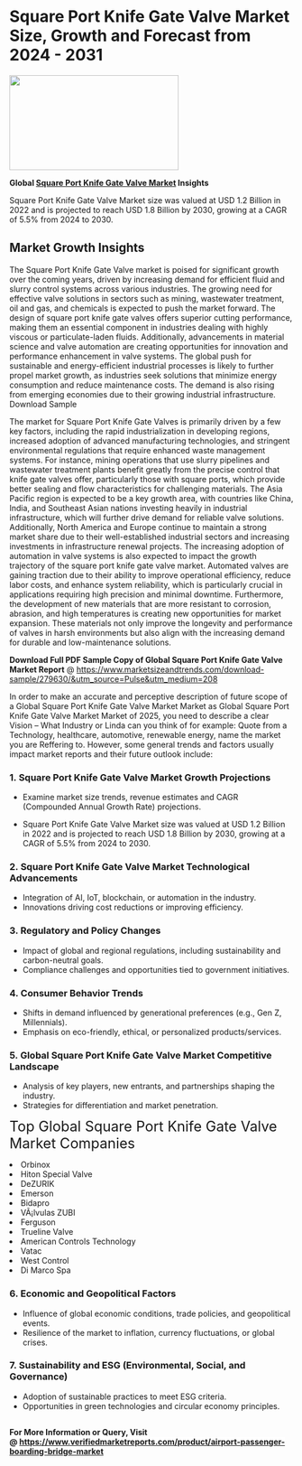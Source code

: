 <H1>Square Port Knife Gate Valve Market Size, Growth and Forecast from 2024 - 2031</H1><img class="aligncenter size-medium wp-image-584254" src="https://thirdeyenews.in/wp-content/uploads/2024/09/Global-Market-Research-300x168.jpeg" alt="" width="300" height="168" /><p><strong>Global&nbsp;<a href="https://www.marketsizeandtrends.com/download-sample/279630/&amp;utm_source=Pulse&amp;utm_medium=208">Square Port Knife Gate Valve Market</a> Insights</strong></p><p>Square Port Knife Gate Valve Market size was valued at USD 1.2 Billion in 2022 and is projected to reach USD 1.8 Billion by 2030, growing at a CAGR of 5.5% from 2024 to 2030.</p><p><h2>Market Growth Insights</h2> <p>The Square Port Knife Gate Valve market is poised for significant growth over the coming years, driven by increasing demand for efficient fluid and slurry control systems across various industries. The growing need for effective valve solutions in sectors such as mining, wastewater treatment, oil and gas, and chemicals is expected to push the market forward. The design of square port knife gate valves offers superior cutting performance, making them an essential component in industries dealing with highly viscous or particulate-laden fluids. Additionally, advancements in material science and valve automation are creating opportunities for innovation and performance enhancement in valve systems. The global push for sustainable and energy-efficient industrial processes is likely to further propel market growth, as industries seek solutions that minimize energy consumption and reduce maintenance costs. The demand is also rising from emerging economies due to their growing industrial infrastructure. Download Sample</p> <p>The market for Square Port Knife Gate Valves is primarily driven by a few key factors, including the rapid industrialization in developing regions, increased adoption of advanced manufacturing technologies, and stringent environmental regulations that require enhanced waste management systems. For instance, mining operations that use slurry pipelines and wastewater treatment plants benefit greatly from the precise control that knife gate valves offer, particularly those with square ports, which provide better sealing and flow characteristics for challenging materials. The Asia Pacific region is expected to be a key growth area, with countries like China, India, and Southeast Asian nations investing heavily in industrial infrastructure, which will further drive demand for reliable valve solutions. Additionally, North America and Europe continue to maintain a strong market share due to their well-established industrial sectors and increasing investments in infrastructure renewal projects. The increasing adoption of automation in valve systems is also expected to impact the growth trajectory of the square port knife gate valve market. Automated valves are gaining traction due to their ability to improve operational efficiency, reduce labor costs, and enhance system reliability, which is particularly crucial in applications requiring high precision and minimal downtime. Furthermore, the development of new materials that are more resistant to corrosion, abrasion, and high temperatures is creating new opportunities for market expansion. These materials not only improve the longevity and performance of valves in harsh environments but also align with the increasing demand for durable and low-maintenance solutions. </p><p><span class=""><strong>Download Full PDF Sample Copy of Global Square Port Knife Gate Valve Market Report</strong> @ <a href="https://www.marketsizeandtrends.com/download-sample/279630/&amp;utm_source=Pulse&amp;utm_medium=208" target="_blank">https://www.marketsizeandtrends.com/download-sample/279630/&amp;utm_source=Pulse&amp;utm_medium=208</a></span></p><p>In order to make an accurate and perceptive description of future scope of a Global&nbsp;Square Port Knife Gate Valve Market Market as Global&nbsp;Square Port Knife Gate Valve Market Market of 2025, you need to describe a clear Vision &ndash; What Industry or Linda can you think of for example: Quote from a Technology, healthcare, automotive, renewable energy, name the market you are Reffering to. However, some general trends and factors usually impact market reports and their future outlook include:</p><h3>1.&nbsp;<strong>Square Port Knife Gate Valve Market Growth Projections</strong></h3><ul><li>Examine market size trends, revenue estimates and CAGR (Compounded Annual Growth Rate) projections.</li><li><p>Square Port Knife Gate Valve Market size was valued at USD 1.2 Billion in 2022 and is projected to reach USD 1.8 Billion by 2030, growing at a CAGR of 5.5% from 2024 to 2030.</p></li></ul><h3>2.&nbsp;<strong>Square Port Knife Gate Valve Market Technological Advancements</strong></h3><ul><li>Integration of AI, IoT, blockchain, or automation in the industry.</li><li>Innovations driving cost reductions or improving efficiency.</li></ul><h3>3.&nbsp;<strong>Regulatory and Policy Changes</strong></h3><ul><li>Impact of global and regional regulations, including sustainability and carbon-neutral goals.</li><li>Compliance challenges and opportunities tied to government initiatives.</li></ul><h3>4.&nbsp;<strong>Consumer Behavior Trends</strong></h3><ul><li>Shifts in demand influenced by generational preferences (e.g., Gen Z, Millennials).</li><li>Emphasis on eco-friendly, ethical, or personalized products/services.</li></ul><h3>5.&nbsp;<strong>Global Square Port Knife Gate Valve Market Competitive Landscape</strong></h3><ul><li>Analysis of key players, new entrants, and partnerships shaping the industry.</li><li>Strategies for differentiation and market penetration.</li></ul><p data-pm-slice="1 1 []"><span style="color: inherit; font-family: inherit; font-size: 25px;">Top Global Square Port Knife Gate Valve Market Companies</span></p><div class="" data-test-id=""><p><li>Orbinox</li><li> Hiton Special Valve</li><li> DeZURIK</li><li> Emerson</li><li> Bidapro</li><li> VÃ¡lvulas ZUBI</li><li> Ferguson</li><li> Trueline Valve</li><li> American Controls Technology</li><li> Vatac</li><li> West Control</li><li> Di Marco Spa</li></p></div><h3>6.&nbsp;<strong>Economic and Geopolitical Factors</strong></h3><ul><li>Influence of global economic conditions, trade policies, and geopolitical events.</li><li>Resilience of the market to inflation, currency fluctuations, or global crises.</li></ul><h3>7.&nbsp;<strong>Sustainability and ESG (Environmental, Social, and Governance)</strong></h3><ul><li>Adoption of sustainable practices to meet ESG criteria.</li><li>Opportunities in green technologies and circular economy principles.</li></ul><h2><strong style="font-size: 14px;">For More Information or Query, Visit @&nbsp;</strong><a style="background-color: #ffffff; font-size: 14px;" href="https://www.marketsizeandtrends.com/report/square-port-knife-gate-valve-market/" target="_blank">https://www.verifiedmarketreports.com/product/airport-passenger-boarding-bridge-market</a></h2>

